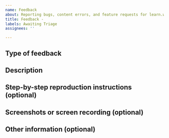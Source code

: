 ```yaml
---
name: Feedback
about: Reporting bugs, content errors, and feature requests for learn.wordpress.org
title: Feedback - 
labels: Awaiting Triage
assignees: ''

---
```

<!--
Thank you for submitting feedback to the Make WordPress Training Team!
You can see if similar feedback has already been reported by searching https://github.com/WordPress/gutenberg/issues.
-->

## Type of feedback
<!--
Please type the corresponding command that represents your feedback. It will be a slash (/) plus a word (dev, content, docs) with no space in between. (Like /example)
Is your feedback reporting a bug or feature request for the Learn WordPress website? Type: / dev (with no space)
Is your feedback about the content on Learn WordPress, such as reporting out-dated information? Type: / content (with no space)
Is your feedback about the Training Team's documentation? Type: / docs (with no space)
-->

## Description
<!-- Describe your feedback here. -->

## Step-by-step reproduction instructions (optional)
<!--
Please list the steps needed to reproduce or verify the feedback. For example:
1. Go to '...'
2. Click on '...'
3. Scroll down to '...'
-->

## Screenshots or screen recording (optional)
<!--
If possible, please upload a screenshot or screen recording illustrating the feedback. 
-->

## Other information (optional)
<!--
Leave any other relevant information here.
For example, if you are reporting a bug, you can note your browser, device, and operating system.
If you are making a feature request, you can note other sites/services you've seen the feature on.
-->

